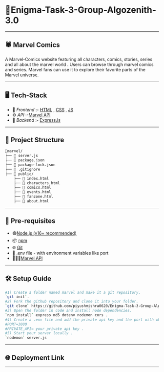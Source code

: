 # 🎯Enigma-Task-3-Group-Algozenith-3.0

---

## 🕷 Marvel Comics

A Marvel-Comics website featuring all characters, comics, stories, series and all about the marvel world .  Users can browse through marvel comics and series. Marvel fans can use it to explore their favorite parts of the Marvel universe.

---

## 🖥 Tech-Stack

- 🎨 *Frontend* :- [HTML](https://html.spec.whatwg.org) , [CSS](https://www.w3.org/TR/CSS/) , [JS](https://262.ecma-international.org)
- ⚙ *API* :-[Marvel API](https://developer.marvel.com/)
- 🔧 *Backend* :- [ExpressJs](https://expressjs.com)

---

## 📁 Project Structure

```bash
📁marvel/
├── 📄 server.js
├── 📄 package.json
├── 📄 package-lock.json
├── 📄 .gitignore
├── 📁 public/
    ├── 📄 index.html
    ├── 📄 characters.html
    ├── 📄 comics.html
    ├── 📄 events.html
    ├── 📄 fanzone.html
    ├── 📄 about.html
```

---

## 📌 Pre-requisites
- 🟢[Node.js (v16+ recommended)](https://nodejs.org/)
- 📦 [npm](https://www.npmjs.com/)
- 🌐 [Git](https://git-scm.com/)
- 📄 .env file - with environment variables like port
- 🦸‍♂🔗[Marvel API](https://developer.marvel.com/)

---

## 🛠 Setup Guide

```bash
#1) Create a folder named marvel and make it a git repository.
`git init`.
#2) Fork the github repository and clone it into your folder.
`git clone` https://github.com/piyushmishra0620/Enigma-Task-3-Group-Algozenith-3.0 .
#3) Open the folder in code and install node dependencies.
`npm install` express md5 dotenv nodemon cors .
#4) Create a .env file and add the private api key and the port with which the server will run.
#PORT=3000
#PRIVATE_API= your private api key .
#5) Start your server locally .
`nodemon` server.js
```
---

## 🌐 Deployment Link

---
